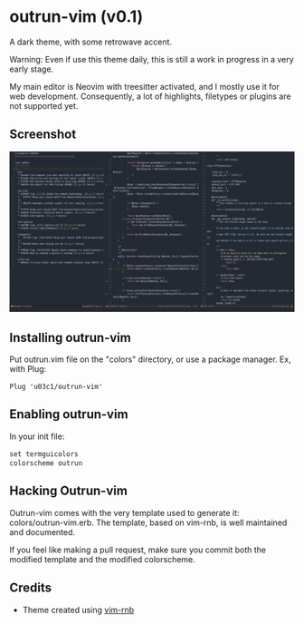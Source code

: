 # outrun-vim (v0.1)

A dark theme, with some retrowave accent.

Warning: Even if use this theme daily, this is still a work in progress in a very early stage. 

My main editor is Neovim with treesitter activated, and I mostly use it for web development. Consequently, a lot of highlights, filetypes or plugins are not supported yet.


## Screenshot

![image](outrun-vim.png)

## Installing outrun-vim

Put outrun.vim file on the "colors" directory, or use a package manager. Ex, with Plug:

    Plug 'u03c1/outrun-vim'

## Enabling outrun-vim

In your init file:

    set termguicolors
    colorscheme outrun

## Hacking Outrun-vim

Outrun-vim comes with the very template used to generate it: colors/outrun-vim.erb. The template, based on vim-rnb, is well maintained and documented.

If you feel like making a pull request, make sure you commit both the modified template and the modified colorscheme.


## Credits
* Theme created using [vim-rnb](https://github.com/romainl/vim-rnb)


